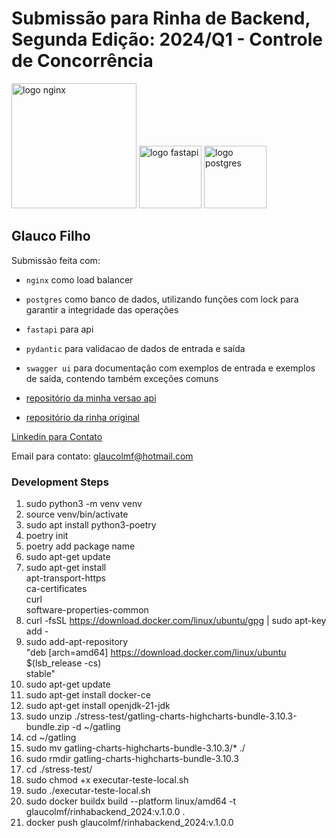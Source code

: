 # Submissão para Rinha de Backend, Segunda Edição: 2024/Q1 - Controle de Concorrência


<img src="https://upload.wikimedia.org/wikipedia/commons/c/c5/Nginx_logo.svg" alt="logo nginx" width="200" height="auto">
<img src="https://cdn.worldvectorlogo.com/logos/fastapi.svg" alt="logo fastapi" width="100" height="auto">
<img src="https://upload.wikimedia.org/wikipedia/commons/2/29/Postgresql_elephant.svg" alt="logo postgres" width="100" height="auto">


## Glauco Filho
Submissão feita com:
- `nginx` como load balancer
- `postgres` como banco de dados, utilizando funções com lock para garantir a integridade das operações
- `fastapi` para api
- `pydantic` para validacao de dados de entrada e saída
- `swagger ui` para documentação com exemplos de entrada e exemplos de saída, contendo também exceções comuns

- [repositório da minha versao api](https://github.com/glaucofilho/glaucofilho-rinha-de-backend-2024-q1)
- [repositório da rinha original](https://github.com/zanfranceschi/rinha-de-backend-2024-q1)

[Linkedin para Contato](https://www.linkedin.com/in/glaucolauria/)

Email para contato: glaucolmf@hotmail.com

### Development Steps
1. sudo python3 -m venv venv
2. source venv/bin/activate
3. sudo apt install python3-poetry
4. poetry init
5. poetry add package name
6. sudo apt-get update
7. sudo apt-get install \
    apt-transport-https \
    ca-certificates \
    curl \
    software-properties-common
8. curl -fsSL https://download.docker.com/linux/ubuntu/gpg | sudo apt-key add -
9. sudo add-apt-repository \
   "deb [arch=amd64] https://download.docker.com/linux/ubuntu \
   $(lsb_release -cs) \
   stable"
10. sudo apt-get update
11. sudo apt-get install docker-ce
12. sudo apt-get install openjdk-21-jdk
13. sudo unzip ./stress-test/gatling-charts-highcharts-bundle-3.10.3-bundle.zip -d ~/gatling
14. cd ~/gatling
15. sudo mv gatling-charts-highcharts-bundle-3.10.3/* ./
16. sudo rmdir gatling-charts-highcharts-bundle-3.10.3
17. cd ./stress-test/
17. sudo chmod +x executar-teste-local.sh
18. sudo ./executar-teste-local.sh
19. sudo docker buildx build --platform linux/amd64 -t glaucolmf/rinhabackend_2024:v.1.0.0 .
20. docker push glaucolmf/rinhabackend_2024:v.1.0.0